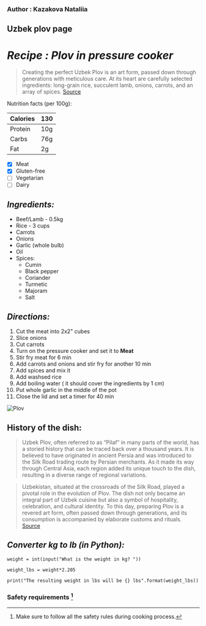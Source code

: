 ### Author : Kazakova Nataliia
## Uzbek plov page
# _Recipe : **Plov in pressure cooker**_
>Creating the perfect Uzbek Plov is an art form, passed down through generations with meticulous care. At its heart are carefully selected ingredients: long-grain rice, succulent lamb, onions, carrots, and an array of spices.
[Source](https://medium.com/@s.m.shahinul.islam/from-silk-road-treasures-to-culinary-delight-the-tale-of-uzbek-plov-d5159a2605c5)

Nutrition facts (per 100g):

| Calories | 130 |
| --------- | ------- |
| Protein | 10g |
| Carbs | 76g |
| Fat | 2g |

- [x] Meat
- [x] Gluten-free
- [ ] Vegetarian
- [ ] Dairy

## _Ingredients:_
   * Beef/Lamb - 0.5kg
   * Rice - 3 cups
   * Carrots
   * Onions
   * Garlic (whole bulb)
   * Oil
   * Spices:
     * Cumin
     * Black pepper
     * Coriander
     * Turmetic
     * Majoram
     * Salt
## _Directions:_
   1. Cut the meat into 2x2" cubes
   2. Slice onions
   3. Cut carrots
   4. Turn on the pressure cooker and set it to **Meat**
   5. Stir fry meat for 6 min
   6. Add carrots and onions and stir fry for another 10 min
   7. Add spices and mix it
   8. Add washsed rice
   9. Add boiling water ( it should cover the ingredients by 1 cm)
   10. Put whole garlic in the middle of the pot
   11. Close the lid and set a timer for 40 min
      
![Plov](https://cdn.momsdish.com/wp-content/uploads/2021/06/Uzbek-Plov-Recipe-04-600x900.jpg)

## __History of the dish:__
> Uzbek Plov, often referred to as “Pilaf” in many parts of the world, has a storied history that can be traced back over a thousand years. It is believed to have originated in ancient Persia and was introduced to the Silk Road trading route by Persian merchants. As it made its way through Central Asia, each region added its unique touch to the dish, resulting in a diverse range of regional variations.

>Uzbekistan, situated at the crossroads of the Silk Road, played a pivotal role in the evolution of Plov. The dish not only became an integral part of Uzbek cuisine but also a symbol of hospitality, celebration, and cultural identity. To this day, preparing Plov is a revered art form, often passed down through generations, and its consumption is accompanied by elaborate customs and rituals.
[Source](https://medium.com/@s.m.shahinul.islam/from-silk-road-treasures-to-culinary-delight-the-tale-of-uzbek-plov-d5159a2605c5)

## _**Converter kg to lb (in Python):**_
 ```
 weight = int(input("What is the weight in kg? "))
 
 weight_lbs = weight*2.205
 
 print("The resulting weight in lbs will be {} lbs".format(weight_lbs))
```

### Safety requirements [^1]
[^1]: Make sure to follow all the safety rules during cooking process.



  
